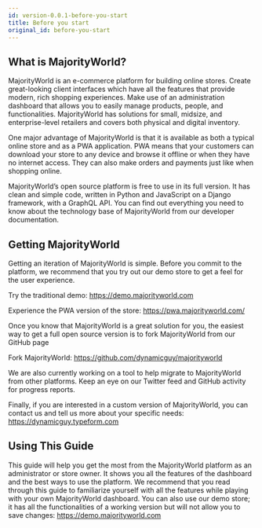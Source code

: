 ```yaml
---
id: version-0.0.1-before-you-start
title: Before you start
original_id: before-you-start
---
```


## What is MajorityWorld?

MajorityWorld is an e-commerce platform for building online stores. Create great-looking client interfaces which have all the features that provide modern, rich shopping experiences. Make use of an administration dashboard that allows you to easily manage products, people, and functionalities. MajorityWorld has solutions for small, midsize, and enterprise-level retailers and covers both physical and digital inventory.

One major advantage of MajorityWorld is that it is available as both a typical online store and as a PWA application. PWA means that your customers can download your store to any device and browse it offline or when they have no internet access. They can also make orders and payments just like when shopping online.

MajorityWorld’s open source platform is free to use in its full version. It has clean and simple code, written in Python and JavaScript on a Django framework, with a GraphQL API. You can find out everything you need to know about the technology base of MajorityWorld from our developer documentation.


## Getting MajorityWorld

Getting an iteration of MajorityWorld is simple. Before you commit to the platform, we recommend that you try out our demo store to get a feel for the user experience.

Try the traditional demo: https://demo.majorityworld.com

Experience the PWA version of the store: https://pwa.majorityworld.com/

Once you know that MajorityWorld is a great solution for you, the easiest way to get a full open source version is to fork MajorityWorld from our GitHub page 

Fork MajorityWorld: https://github.com/dynamicguy/majorityworld

We are also currently working on a tool to help migrate to MajorityWorld from other platforms. Keep an eye on our Twitter feed and GitHub activity for progress reports.

Finally, if you are interested in a custom version of MajorityWorld, you can contact us and tell us more about your specific needs: https://dynamicguy.typeform.com


## Using This Guide

This guide will help you get the most from the MajorityWorld platform as an administrator or store owner. It shows you all the features of the dashboard and the best ways to use the platform. We recommend that you read through this guide to familiarize yourself with all the features while playing with your own MajorityWorld dashboard. You can also use our demo store; it has all the functionalities of a working version but will not allow you to save changes: https://demo.majorityworld.com